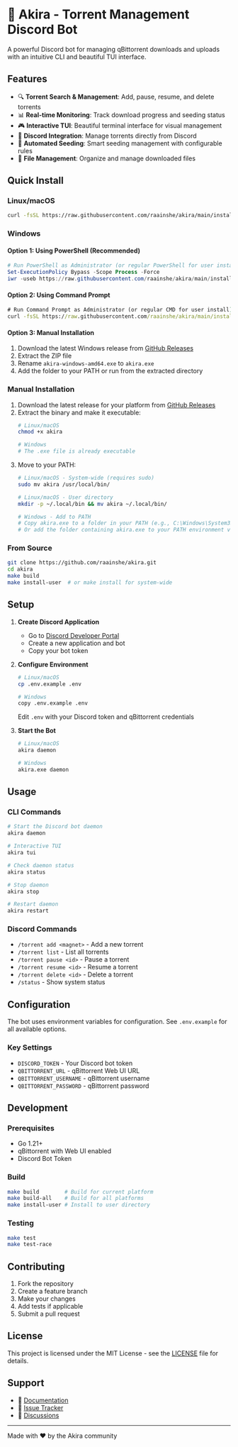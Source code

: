 # 🌟 Akira - Torrent Management Discord Bot

A powerful Discord bot for managing qBittorrent downloads and uploads with an intuitive CLI and beautiful TUI interface.

## Features

- 🔍 **Torrent Search & Management**: Add, pause, resume, and delete torrents
- 📊 **Real-time Monitoring**: Track download progress and seeding status
- 🎮 **Interactive TUI**: Beautiful terminal interface for visual management
- 🤖 **Discord Integration**: Manage torrents directly from Discord
- 🔄 **Automated Seeding**: Smart seeding management with configurable rules
- 📁 **File Management**: Organize and manage downloaded files

## Quick Install

### Linux/macOS
```bash
curl -fsSL https://raw.githubusercontent.com/raainshe/akira/main/install.sh | bash
```

### Windows
#### Option 1: Using PowerShell (Recommended)
```powershell
# Run PowerShell as Administrator (or regular PowerShell for user install)
Set-ExecutionPolicy Bypass -Scope Process -Force
iwr -useb https://raw.githubusercontent.com/raainshe/akira/main/install.ps1 | iex
```

#### Option 2: Using Command Prompt
```cmd
# Run Command Prompt as Administrator (or regular CMD for user install)
curl -fsSL https://raw.githubusercontent.com/raainshe/akira/main/install.cmd | cmd
```

#### Option 3: Manual Installation
1. Download the latest Windows release from [GitHub Releases](https://github.com/raainshe/akira/releases)
2. Extract the ZIP file
3. Rename `akira-windows-amd64.exe` to `akira.exe`
4. Add the folder to your PATH or run from the extracted directory

### Manual Installation
1. Download the latest release for your platform from [GitHub Releases](https://github.com/raainshe/akira/releases)
2. Extract the binary and make it executable:
   ```bash
   # Linux/macOS
   chmod +x akira
   
   # Windows
   # The .exe file is already executable
   ```
3. Move to your PATH:
   ```bash
   # Linux/macOS - System-wide (requires sudo)
   sudo mv akira /usr/local/bin/
   
   # Linux/macOS - User directory
   mkdir -p ~/.local/bin && mv akira ~/.local/bin/
   
   # Windows - Add to PATH
   # Copy akira.exe to a folder in your PATH (e.g., C:\Windows\System32)
   # Or add the folder containing akira.exe to your PATH environment variable
   ```

### From Source
```bash
git clone https://github.com/raainshe/akira.git
cd akira
make build
make install-user  # or make install for system-wide
```

## Setup

1. **Create Discord Application**
   - Go to [Discord Developer Portal](https://discord.com/developers/applications)
   - Create a new application and bot
   - Copy your bot token

2. **Configure Environment**
   ```bash
   # Linux/macOS
   cp .env.example .env
   
   # Windows
   copy .env.example .env
   ```
   Edit `.env` with your Discord token and qBittorrent credentials

3. **Start the Bot**
   ```bash
   # Linux/macOS
   akira daemon
   
   # Windows
   akira.exe daemon
   ```

## Usage

### CLI Commands
```bash
# Start the Discord bot daemon
akira daemon

# Interactive TUI
akira tui

# Check daemon status
akira status

# Stop daemon
akira stop

# Restart daemon
akira restart
```

### Discord Commands
- `/torrent add <magnet>` - Add a new torrent
- `/torrent list` - List all torrents
- `/torrent pause <id>` - Pause a torrent
- `/torrent resume <id>` - Resume a torrent
- `/torrent delete <id>` - Delete a torrent
- `/status` - Show system status

## Configuration

The bot uses environment variables for configuration. See `.env.example` for all available options.

### Key Settings
- `DISCORD_TOKEN` - Your Discord bot token
- `QBITTORRENT_URL` - qBittorrent Web UI URL
- `QBITTORRENT_USERNAME` - qBittorrent username
- `QBITTORRENT_PASSWORD` - qBittorrent password

## Development

### Prerequisites
- Go 1.21+
- qBittorrent with Web UI enabled
- Discord Bot Token

### Build
```bash
make build        # Build for current platform
make build-all    # Build for all platforms
make install-user # Install to user directory
```

### Testing
```bash
make test
make test-race
```

## Contributing

1. Fork the repository
2. Create a feature branch
3. Make your changes
4. Add tests if applicable
5. Submit a pull request

## License

This project is licensed under the MIT License - see the [LICENSE](LICENSE) file for details.

## Support

- 📖 [Documentation](https://github.com/raainshe/akira/wiki)
- 🐛 [Issue Tracker](https://github.com/raainshe/akira/issues)
- 💬 [Discussions](https://github.com/raainshe/akira/discussions)

---

Made with ❤️ by the Akira community